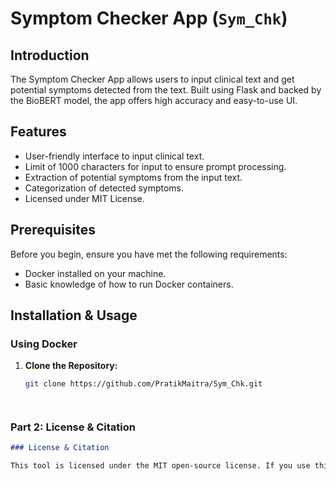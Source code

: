 # Symptom Checker App (`Sym_Chk`)

## Introduction
The Symptom Checker App allows users to input clinical text and get potential symptoms detected from the text. Built using Flask and backed by the BioBERT model, the app offers high accuracy and easy-to-use UI.

## Features
- User-friendly interface to input clinical text.
- Limit of 1000 characters for input to ensure prompt processing.
- Extraction of potential symptoms from the input text.
- Categorization of detected symptoms.
- Licensed under MIT License.

## Prerequisites
Before you begin, ensure you have met the following requirements:

- Docker installed on your machine.
- Basic knowledge of how to run Docker containers.

## Installation & Usage

### Using Docker

1. **Clone the Repository:**
   ```bash
   git clone https://github.com/PratikMaitra/Sym_Chk.git



   
### Part 2: License & Citation
```markdown
### License & Citation

This tool is licensed under the MIT open-source license. If you use this tool, please cite the paper "Developing a BioBERT-based Natural Language Processing Algorithm for Acute Myeloid Leukemia Symptom Identification from Clinical Notes". Full citations and acknowledgements can be found in the paper.

